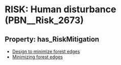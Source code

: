 # RISK: __Human disturbance__ (PBN__Risk_2673)

## Property: has_RiskMitigation

* [Design to minimize forest edges](PBN__Mitigation_645)
* [Minimizing forest edges](PBN__Mitigation_650)

